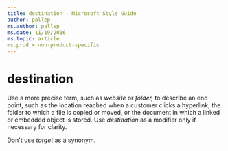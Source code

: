```yaml
---
title: destination - Microsoft Style Guide
author: pallep
ms.author: pallep
ms.date: 11/19/2016
ms.topic: article
ms.prod = non-product-specific
---
```


# destination

Use a more precise term, such as *website* or *folder,* to
describe an end point, such as the location reached when a
customer clicks a hyperlink, the folder to which a file is copied or
moved, or the document in which a linked or embedded object is
stored. Use *destination* as a modifier only if necessary for clarity.

Don't use *target* as a synonym.
